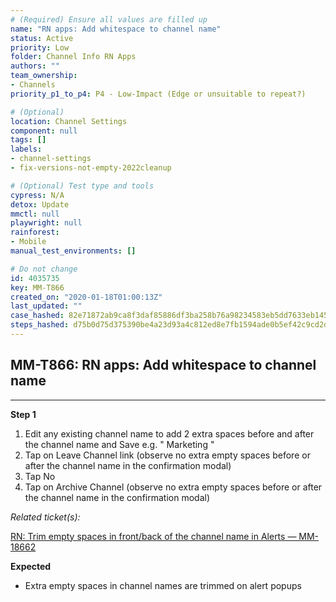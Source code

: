 ```yaml
---
# (Required) Ensure all values are filled up
name: "RN apps: Add whitespace to channel name"
status: Active
priority: Low
folder: Channel Info RN Apps
authors: ""
team_ownership: 
- Channels
priority_p1_to_p4: P4 - Low-Impact (Edge or unsuitable to repeat?)

# (Optional)
location: Channel Settings
component: null
tags: []
labels: 
- channel-settings
- fix-versions-not-empty-2022cleanup

# (Optional) Test type and tools
cypress: N/A
detox: Update
mmctl: null
playwright: null
rainforest: 
- Mobile
manual_test_environments: []

# Do not change
id: 4035735
key: MM-T866
created_on: "2020-01-18T01:00:13Z"
last_updated: ""
case_hashed: 82e71872ab9ca8f3daf85886df3ba258b76a98234583eb5dd7633eb14554acfe4906a2e0b19ae81486c2c98613b8c08f
steps_hashed: d75b0d75d375390be4a23d93a4c812ed8e7fb1594ade0b5ef42c9cd2d33c425b053cb7ae947651a5c5605ef2a0c17613
---
```


<!-- (Auto-generated) Based on frontmatter's "key" and "name" -->

## MM-T866: RN apps: Add whitespace to channel name

---

**Step 1**

1. Edit any existing channel name to add 2 extra spaces before and after the channel name and Save e.g. " Marketing "
2. Tap on Leave Channel link (observe no extra empty spaces before or after the channel name in the confirmation modal)
3. Tap No
4. Tap on Archive Channel (observe no extra empty spaces before or after the channel name in the confirmation modal)

_Related ticket(s):_

[RN: Trim empty spaces in front/back of the channel name in Alerts — MM-18662](https://mattermost.atlassian.net/browse/MM-18622)

**Expected**

- Extra empty spaces in channel names are trimmed on alert popups
